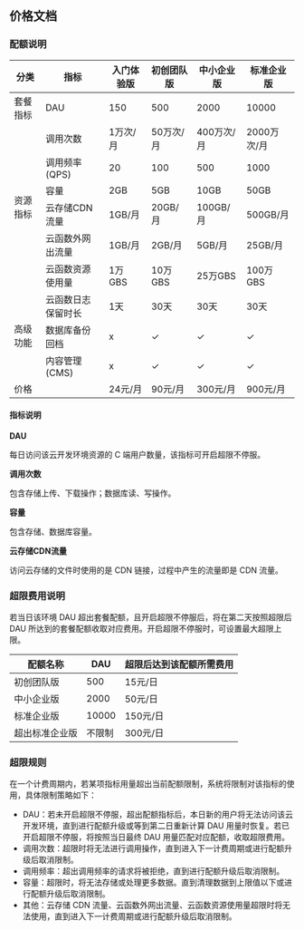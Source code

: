 ## 价格文档
### 配额说明
<table>
<thead>
<tr>
<th>分类</th>
<th>指标</th>
<th>入门体验版</th>
<th>初创团队版</th>
<th>中小企业版</th>
<th>标准企业版</th>
</tr>
</thead>
<tbody><tr>
<td>套餐指标</td>
<td>DAU</td>
<td>150</td>
<td>500</td>
<td>2000</td>
<td>10000</td>
</tr>
<tr>
<td rowspan = "6">资源指标</td>
<td>调用次数</td>
<td>1万次/月</td>
<td>50万次/月</td>
<td>400万次/月</td>
<td>2000万次/月</td>
</tr>
<tr>
<td>调用频率(QPS)</td>
<td>20</td>
<td>100</td>
<td>500</td>
<td>1000</td>
</tr>
<tr>
<td>容量</td>
<td>2GB</td>
<td>5GB</td>
<td>10GB</td>
<td>50GB</td>
</tr>
<tr>
<td>云存储CDN流量</td>
<td>1GB/月</td>
<td>20GB/月</td>
<td>100GB/月</td>
<td>500GB/月</td>
</tr>
<tr>
<td>云函数外网出流量</td>
<td>1GB/月</td>
<td>2GB/月</td>
<td>5GB/月</td>
<td>25GB/月</td>
</tr>
<tr>
<td>云函数资源使用量</td>
<td>1万GBS</td>
<td>10万GBS</td>
<td>25万GBS</td>
<td>100万GBS</td>
</tr>
<tr>
<td rowspan = "3">高级功能</td>
<td>云函数日志保留时长</td>
<td>1天</td>
<td>30天</td>
<td>30天</td>
<td>30天</td>
</tr>
<tr>
<td>数据库备份回档</td>
<td>x</td>
<td>&#10003;</td>
<td>&#10003;</td>
<td>&#10003;</td>
</tr>
<tr>
<td>内容管理(CMS)</td>
<td>x</td>
<td>&#10003;</td>
<td>&#10003;</td>
<td>&#10003;</td>
</tr>
<tr>
<td colspan = "2">价格</td>
<td>24元/月</td>
<td>90元/月</td>
<td>300元/月</td>
<td>900元/月</td>
</tr>
</tbody></table>



#### 指标说明

**DAU**

每日访问该云开发环境资源的 C 端用户数量，该指标可开启超限不停服。

**调用次数**

包含存储上传、下载操作；数据库读、写操作。

**容量**

包含存储、数据库容量。

**云存储CDN流量**

访问云存储的文件时使用的是 CDN 链接，过程中产生的流量即是 CDN 流量。


### 超限费用说明
若当日该环境 DAU 超出套餐配额，且开启超限不停服后，将在第二天按照超限后 DAU 所达到的套餐配额收取对应费用。开启超限不停服时，可设置最大超限上限。

配额名称|DAU|超限后达到该配额所需费用|
---|---|---|
初创团队版|500|15元/日|
中小企业版|2000|50元/日|
标准企业版|10000|150元/日|
超出标准企业版|不限制|300元/日|

### 超限规则
在一个计费周期内，若某项指标用量超出当前配额限制，系统将限制对该指标的使用，具体限制策略如下：
- DAU：若未开启超限不停服，超出配额指标后，本日新的用户将无法访问该云开发环境，直到进行配额升级或等到第二日重新计算 DAU 用量时恢复。若已开启超限不停服，将按照当日最终 DAU 用量匹配对应配额，收取超限费用。
- 调用次数：超限时将无法进行调用操作，直到进入下一计费周期或进行配额升级后取消限制。
- 调用频率：超出调用频率的请求将被拒绝，直到进行配额升级后取消限制。
- 容量：超限时，将无法存储或处理更多数据。直到清理数据到上限值以下或进行配额升级后取消限制。
- 其他：云存储 CDN 流量、云函数外网出流量、云函数资源使用量超限时将无法使用，直到进入下一计费周期或进行配额升级后取消限制。


